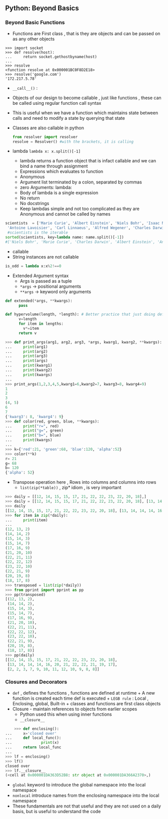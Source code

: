 ## Python: Beyond Basics

### Beyond Basic Functions
 + Functions are First class , that is they are objects and can be passed on as any other objects

```
>>> import socket
>>> def resolve(host):
...     return socket.gethostbyname(host)
...
>>> resolve
<function resolve at 0x000001BC0F8D2E18>
>>> resolve('google.com')
'172.217.5.78'
```

 + `__call__()` :
  + Objects of our design to become callable , just like functions , these can be called using regular function call syntax
  + This is useful when we have a function which maintains state between calls and need to modify a state by querying that state
+ Classes are also callable in python

  ```python
  from resolver import resolver
  resolve = Resolver() #with the brackets, it is calling
  ```
+ lambda `lambda x: x.split()[-1]`
  + lambda returns a function object that is infact callable and we can bind a name through assignment
  + Expressions which evaluates to function
  + Anonymous
  + Argument list terminated by a colon, separated by commas
  + zero Arguments: lambda:
  + Body of lambda is a single expression
  + No return
  + No docstrings
  + Keep lambdas simple and not too complicated as they are Anonymous and cannot be called by names
```python
scientists  = ['Marie Curie', 'Albert Einstein', 'Niels Bohr', 'Isaac Newton', 'Dmitri Mendeleev',\
 'Antoine Lavoisier', 'Carl Linnaeus', 'Alfred Wegener', 'Charles Darwin']
 #scientists is the iterable
sorted(scientists, key=lambda name: name.split()[-1])
#['Niels Bohr', 'Marie Curie', 'Charles Darwin', 'Albert Einstein', 'Antoine Lavoisier', 'Carl Linnaeus', 'Dmitri Mendeleev', 'Isaac Newton', 'Alfred Wegener']
```

+ callable
 + String instances are not callable
```python
is_odd = lambda x:x%2!==0
```

+ Extended Argument syntax
  + Args is passed as a tuple
  + `*args`  -> positional arguments
  + `**args` -> keyword only arguments
```python
def extended(*args, **kwargs):
      pass
```
```python
def hypervolume(length, *length): # Better practice that just doing def hypervolume(*length):
      v=length
      for item in lengths:
        v*=item
      return v
```
```python
>>> def print_args(arg1, arg2, arg3, *args, kwarg1, kwarg2, **kwargs):
...     print(arg1)
...     print(arg2)
...     print(arg3)
...     print(args)
...     print(kwarg1)
...     print(kwarg2)
...     print(kwargs)
...
>>> print_args(1,2,3,4,5,kwarg1=6,kwarg2=7, kwarg3=8, kwarg4=9)
1
2
3
(4, 5)
6
7
{'kwarg3': 8, 'kwarg4': 9}
>>> def color(red, green, blue, **kwargs):
...     print("r=", red)
...     print("g=", green)
...     print("b=", blue)
...     print(kwargs)
...
>>> k={'red':21, 'green':68, 'blue':120, 'alpha':52}
>>> color(**k)
r= 21
g= 68
b= 120
{'alpha': 52}
```

+ Transpose operation here , Rows into columns and columns into rows
  + `list(zip(*table))` , zip* idiom , is very important
```python
>>> daily = [[12, 14, 15, 15, 17, 21, 22, 22, 23, 22, 20, 18],]
>>> daily = [[12, 14, 15, 15, 17, 21, 22, 22, 23, 22, 20, 18], [13, 14, 14, 14, 16, 20, 21, 22, 22, 21, 19, 17], [2, 2, 3, 7, 9, 10, 11, 12, 10, 9, 8, 8]]
>>> daily
[[12, 14, 15, 15, 17, 21, 22, 22, 23, 22, 20, 18], [13, 14, 14, 14, 16, 20, 21, 22, 22, 21, 19, 17], [2, 2, 3, 7, 9, 10, 11, 12, 10, 9, 8, 8]]
>>> for item in zip(*daily):
...     print(item)
...
(12, 13, 2)
(14, 14, 2)
(15, 14, 3)
(15, 14, 7)
(17, 16, 9)
(21, 20, 10)
(22, 21, 11)
(22, 22, 12)
(23, 22, 10)
(22, 21, 9)
(20, 19, 8)
(18, 17, 8)
>>> transposed = list(zip(*daily))
>>> from pprint import pprint as pp
>>> pp(transposed)
[(12, 13, 2),
 (14, 14, 2),
 (15, 14, 3),
 (15, 14, 7),
 (17, 16, 9),
 (21, 20, 10),
 (22, 21, 11),
 (22, 22, 12),
 (23, 22, 10),
 (22, 21, 9),
 (20, 19, 8),
 (18, 17, 8)]
>>> pp(daily)
[[12, 14, 15, 15, 17, 21, 22, 22, 23, 22, 20, 18],
 [13, 14, 14, 14, 16, 20, 21, 22, 22, 21, 19, 17],
 [2, 2, 3, 7, 9, 10, 11, 12, 10, 9, 8, 8]]
```

### Closures and Decorators
  +  `def` , defines the functions , functions are defined at runtime
    + A new function is created each time def is executed
    + `LEGB rule` : Local , Enclosing, global, Built-in
    + classes and functions are first class objects
  + Closure - maintain references to objects from earlier scopes
    + Python used this when using inner functions
    + `__closure__`
```python
    >>> def enclosing():
...     x='closed over'
...     def local_func():
...             print(x)
...     return local_func
...
>>> lf = enclosing()
>>> lf()
closed over
>>> lf.__closure__
(<cell at 0x000001DA363D52B8: str object at 0x000001DA366A2370>,)
```
  + `global` keyword to introduce the global namespace into the local namespace
  +  `nonlocal` introduce names from the enclosing namespace into the local namespace
  + These fundamentals are not that useful and they are not used on a daily basis, but is useful to understand the code
